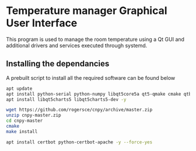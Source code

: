 # Temperature manager Graphical User Interface
This program is used to manage the room temperature using a Qt GUI and additional drivers and services executed through systemd.

## Installing the dependancies
A prebuilt script to install all the required software can be found below
```bash
apt update
apt install python-serial python-numpy libqt5core5a qt5-qmake cmake qtbase5-dev-tools qtbase5-dev libqt5widgets5 cmake php libapache2-mod-php apache2 dirmngr -y
apt install libqt5charts5 libqt5charts5-dev -y

wget https://github.com/rogersce/cnpy/archive/master.zip
unzip cnpy-master.zip
cd cnpy-master
cmake
make install

apt install certbot python-certbot-apache -y --force-yes
```
